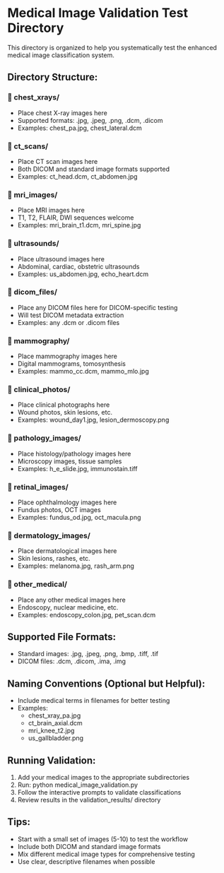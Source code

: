 # Medical Image Validation Test Directory

This directory is organized to help you systematically test the enhanced medical image classification system.

## Directory Structure:

### 📁 chest_xrays/
- Place chest X-ray images here
- Supported formats: .jpg, .jpeg, .png, .dcm, .dicom
- Examples: chest_pa.jpg, chest_lateral.dcm

### 📁 ct_scans/
- Place CT scan images here
- Both DICOM and standard image formats supported
- Examples: ct_head.dcm, ct_abdomen.jpg

### 📁 mri_images/
- Place MRI images here
- T1, T2, FLAIR, DWI sequences welcome
- Examples: mri_brain_t1.dcm, mri_spine.jpg

### 📁 ultrasounds/
- Place ultrasound images here
- Abdominal, cardiac, obstetric ultrasounds
- Examples: us_abdomen.jpg, echo_heart.dcm

### 📁 dicom_files/
- Place any DICOM files here for DICOM-specific testing
- Will test DICOM metadata extraction
- Examples: any .dcm or .dicom files

### 📁 mammography/
- Place mammography images here
- Digital mammograms, tomosynthesis
- Examples: mammo_cc.dcm, mammo_mlo.jpg

### 📁 clinical_photos/
- Place clinical photographs here
- Wound photos, skin lesions, etc.
- Examples: wound_day1.jpg, lesion_dermoscopy.png

### 📁 pathology_images/
- Place histology/pathology images here
- Microscopy images, tissue samples
- Examples: h_e_slide.jpg, immunostain.tiff

### 📁 retinal_images/
- Place ophthalmology images here
- Fundus photos, OCT images
- Examples: fundus_od.jpg, oct_macula.png

### 📁 dermatology_images/
- Place dermatological images here
- Skin lesions, rashes, etc.
- Examples: melanoma.jpg, rash_arm.png

### 📁 other_medical/
- Place any other medical images here
- Endoscopy, nuclear medicine, etc.
- Examples: endoscopy_colon.jpg, pet_scan.dcm

## Supported File Formats:
- Standard images: .jpg, .jpeg, .png, .bmp, .tiff, .tif
- DICOM files: .dcm, .dicom, .ima, .img

## Naming Conventions (Optional but Helpful):
- Include medical terms in filenames for better testing
- Examples:
  - chest_xray_pa.jpg
  - ct_brain_axial.dcm
  - mri_knee_t2.jpg
  - us_gallbladder.png

## Running Validation:
1. Add your medical images to the appropriate subdirectories
2. Run: python medical_image_validation.py
3. Follow the interactive prompts to validate classifications
4. Review results in the validation_results/ directory

## Tips:
- Start with a small set of images (5-10) to test the workflow
- Include both DICOM and standard image formats
- Mix different medical image types for comprehensive testing
- Use clear, descriptive filenames when possible
